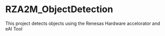 # RZA2M_ObjectDetection
This project detects objects using the Renesas Hardware accelorator and eAI Tool
